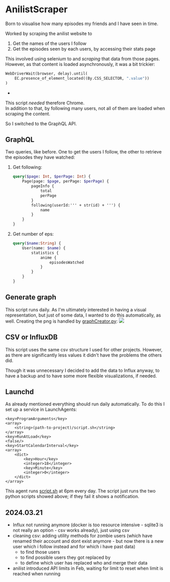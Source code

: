 # AnilistScraper

Born to visualise how many episodes my friends and I have seen in time.

Worked by scraping the anilist website to

1. Get the names of the users I follow
2. Get the episodes seen by each users, by accessing their stats page

This involved using selenium to and *scraping* that data from those pages. However, as that content is loaded asynchronously, it was a bit trickier:

```python
WebDriverWait(browser, delay).until(
	EC.presence_of_element_located((By.CSS_SELECTOR, ".value"))
)
```

-

This script *needed* therefore Chrome.
<br>In addition to that, by following many users, not all of them are loaded when scraping the content.

So I switched to the GraphQL API.

## GraphQL

Two queries, like before. One to get the users I follow, the other to retrieve the episodes they have watched:

1. Get following:

	```graphql
	query($page: Int, $perPage: Int) {
	    Page(page: $page, perPage: $perPage) {
	        pageInfo {
	            total
	            perPage
	        }
	        following(userId:''' + str(id) + ''') {
	        	name
	        }
	    }
	}
	```

1. Get number of eps:

	```graphql
	query($name:String) {
	    User(name: $name) {
	        statistics {
		        anime {
		            episodesWatched
		        }
	        }
	    }
	}
	```

## Generate graph

This script runs daily. As I'm ultimately interested in having a visual representation, but just of some data, I wanted to do this automatically, as well. Creating the png is handled by [graphCreator.py](graphCreator.py):
![](-epVisti.png)


## CSV or InfluxDB

This script uses the same csv structure I used for other projects. However, as there are significantly less values it didn't have the problems the others did.

Though it was unnecessary I decided to add the data to Influx anyway, to have a backup and to have some more flexible visualizations, if needed.


## Launchd

As already mentioned everything should run daily automatically. To do this I set up a service in LaunchAgents:

```
<key>ProgramArguments</key>
<array>
	<string>(path-to-project)/script.sh</string>
</array>
<key>RunAtLoad</key>
<false/>
<key>StartCalendarInterval</key>
<array>
	<dict>
		<key>Hour</key>
		<integer>18</integer>
		<key>Minute</key>
		<integer>0</integer>
	</dict>
</array>

```

This agent runs [script.sh](script.sh) at 6pm every day. The script just runs the two python scripts showed above; if they fail it shows a notification.

## 2024.03.21
- Influx not running anymore (docker is too resource intensive - sqlite3 is not really an option - csv works already), just using csv
- cleaning csv: adding utility methods for zombie users (which have renamed their account and dont exist anymore - but now there is a new user which i follow instead and for which i have past data)
	- to find those users
	- to find possible users they got replaced by
	- to define which user has replaced who and merge their data
- anilist introduced API limits in Feb, waiting for limit to reset when limit is reached when running